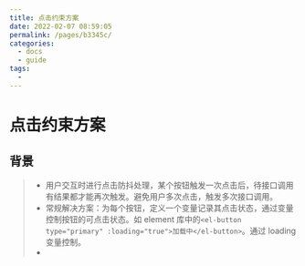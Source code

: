 ```yaml
---
title: 点击约束方案
date: 2022-02-07 08:59:05
permalink: /pages/b3345c/
categories:
  - docs
  - guide
tags:
  - 
---
```

# 点击约束方案

## 背景

>- 用户交互时进行点击防抖处理，某个按钮触发一次点击后，待接口调用有结果都才能再次触发。避免用户多次点击，触发多次接口调用。
>- 常规解决方案：为每个按钮，定义一个变量记录其点击状态，通过变量控制按钮的可点击状态。如 element 库中的`<el-button type="primary" :loading="true">加载中</el-button>`。通过 loading 变量控制。
>- 
                                                                                                                                                                                                                                                                                                                                                                                                                                                                                                                                                                                                                                                                                                                                                                                                                                                                                                                                                                                                                                                                                                                                                                                                                                                                                                                                                                                                                                                                                                             